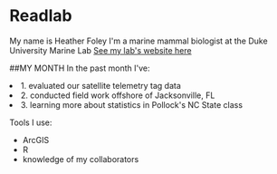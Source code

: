# Readlab


My name is Heather Foley
I'm a marine mammal biologist at the Duke University Marine Lab
[See my lab's website here](http://superpod.ml.duke.edu/read/)


##MY MONTH
In the past month I've:
<li>1. evaluated our satellite telemetry tag data</li>
<li>2. conducted field work offshore of Jacksonville, FL</li>
<li>3. learning more about statistics in Pollock's NC State class</li>

Tools I use:
- ArcGIS
- R
- knowledge of my collaborators




